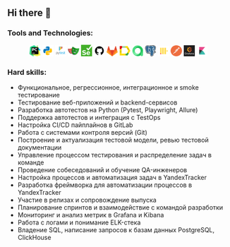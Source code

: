 ## Hi there 👋

### Tools and Technologies:

<p  align="center">
  <code><img width="5%" title="Pycharm" src="https://github.com/Kuzin566/Kuzin566/blob/main/images/pycharm.png"></code>
  <code><img width="5%" title="Python" src="https://github.com/Kuzin566/Kuzin566/blob/main/images/python.png"></code>
  <code><img width="5%" title="Pytest" src="https://github.com/Kuzin566/Kuzin566/blob/main/images/pytest.png"></code>
  <code><img width="5%" title="Playwright" src="https://github.com/Kuzin566/Kuzin566/blob/main/images/pw.jpeg"></code>
  <code><img width="5%" title="Selenium" src="https://github.com/Kuzin566/Kuzin566/blob/main/images/selenium.png"></code>
  <code><img width="5%" title="GitHub" src="https://github.com/Kuzin566/Kuzin566/blob/main/images/github.png"></code>
  <code><img width="5%" title="GitLab" src="https://github.com/Kuzin566/Kuzin566/blob/main/images/gitlab.png"></code>
  <code><img width="5%" title="Allure Report" src="https://github.com/Kuzin566/Kuzin566/blob/main/images/allure.png"></code>
  <code><img width="5%" title="Allure TestOps" src="https://github.com/Kuzin566/Kuzin566/blob/main/images/allure_testops.png"></code>
  <code><img width="5%" title="PostgreSQL" src="https://github.com/Kuzin566/Kuzin566/blob/main/images/postgre.png"></code>
  <code><img width="5%" title="CH" src="https://github.com/Kuzin566/Kuzin566/blob/main/images/ch.png"></code>
  <code><img width="5%" title="Postman" src="https://github.com/Kuzin566/Kuzin566/blob/main/images/postman.png"></code>
  <code><img width="5%" title="Grafana" src="https://github.com/Kuzin566/Kuzin566/blob/main/images/grafana.png"></code>
  <code><img width="5%" title="Kibana" src="https://github.com/Kuzin566/Kuzin566/blob/main/images/kibana.png"></code>
</p>

### Hard skills:

- Функциональное, регрессионное, интеграционное и smoke тестирование
- Тестирование веб-приложений и backend-сервисов
- Разработка автотестов на Python (Pytest, Playwright, Allure)
- Поддержка автотестов и интеграция с TestOps
- Настройка CI/CD пайплайнов в GitLab
- Работа с системами контроля версий (Git)
- Построение и актуализация тестовой модели, ревью тестовой документации
- Управление процессом тестирования и распределение задач в команде
- Проведение собеседований и обучение QA-инженеров
- Настройка процессов и автоматизация задач в YandexTracker
- Разработка фреймворка для автоматизации процессов в YandexTracker
- Участие в релизах и сопровождение выпуска
- Планирование спринтов и взаимодействие с командой разработки
- Мониторинг и анализ метрик в Grafana и Kibana
- Работа с логами и понимание ELK-стека
- Владение SQL, написание запросов к базам данных PostgreSQL, ClickHouse